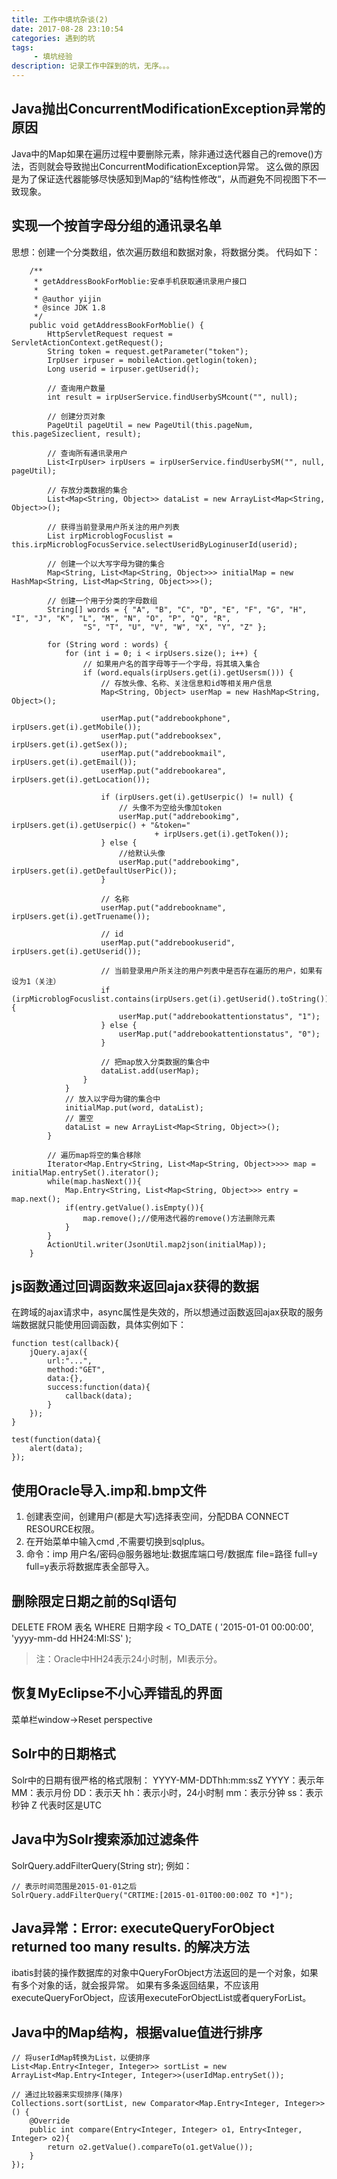 ```yaml
---
title: 工作中填坑杂谈(2)
date: 2017-08-28 23:10:54
categories: 遇到的坑
tags:
     - 填坑经验
description: 记录工作中踩到的坑，无序。。。
---
```

## Java抛出ConcurrentModificationException异常的原因
Java中的Map如果在遍历过程中要删除元素，除非通过迭代器自己的remove()方法，否则就会导致抛出ConcurrentModificationException异常。
这么做的原因是为了保证迭代器能够尽快感知到Map的“结构性修改“，从而避免不同视图下不一致现象。
## 实现一个按首字母分组的通讯录名单
思想：创建一个分类数组，依次遍历数组和数据对象，将数据分类。
代码如下：
```
    /**
     * getAddressBookForMoblie:安卓手机获取通讯录用户接口
     *
     * @author yijin
     * @since JDK 1.8
     */
    public void getAddressBookForMoblie() {
        HttpServletRequest request = ServletActionContext.getRequest();
        String token = request.getParameter("token");
        IrpUser irpuser = mobileAction.getlogin(token);
        Long userid = irpuser.getUserid();

        // 查询用户数量
        int result = irpUserService.findUserbySMcount("", null);

        // 创建分页对象
        PageUtil pageUtil = new PageUtil(this.pageNum, this.pageSizeclient, result);

        // 查询所有通讯录用户
        List<IrpUser> irpUsers = irpUserService.findUserbySM("", null, pageUtil);

        // 存放分类数据的集合
        List<Map<String, Object>> dataList = new ArrayList<Map<String, Object>>();

        // 获得当前登录用户所关注的用户列表
        List irpMicroblogFocuslist = this.irpMicroblogFocusService.selectUseridByLoginuserId(userid);

        // 创建一个以大写字母为键的集合
        Map<String, List<Map<String, Object>>> initialMap = new HashMap<String, List<Map<String, Object>>>();

        // 创建一个用于分类的字母数组
        String[] words = { "A", "B", "C", "D", "E", "F", "G", "H", "I", "J", "K", "L", "M", "N", "O", "P", "Q", "R",
                "S", "T", "U", "V", "W", "X", "Y", "Z" };

        for (String word : words) {
            for (int i = 0; i < irpUsers.size(); i++) {
                // 如果用户名的首字母等于一个字母，将其填入集合
                if (word.equals(irpUsers.get(i).getUsersm())) {
                    // 存放头像、名称、关注信息和id等相关用户信息
                    Map<String, Object> userMap = new HashMap<String, Object>();

                    userMap.put("addrebookphone", irpUsers.get(i).getMobile());
                    userMap.put("addrebooksex", irpUsers.get(i).getSex());
                    userMap.put("addrebookmail", irpUsers.get(i).getEmail());
                    userMap.put("addrebookarea", irpUsers.get(i).getLocation());

                    if (irpUsers.get(i).getUserpic() != null) {
                        // 头像不为空给头像加token
                        userMap.put("addrebookimg", irpUsers.get(i).getUserpic() + "&token="
                                + irpUsers.get(i).getToken());
                    } else {
                        //给默认头像
                        userMap.put("addrebookimg", irpUsers.get(i).getDefaultUserPic());
                    }

                    // 名称
                    userMap.put("addrebookname", irpUsers.get(i).getTruename());

                    // id
                    userMap.put("addrebookuserid", irpUsers.get(i).getUserid());

                    // 当前登录用户所关注的用户列表中是否存在遍历的用户，如果有设为1（关注）
                    if (irpMicroblogFocuslist.contains(irpUsers.get(i).getUserid().toString())) {
                        userMap.put("addrebookattentionstatus", "1");
                    } else {
                        userMap.put("addrebookattentionstatus", "0");
                    }

                    // 把map放入分类数据的集合中
                    dataList.add(userMap);
                }
            }
            // 放入以字母为键的集合中
            initialMap.put(word, dataList);
            // 置空
            dataList = new ArrayList<Map<String, Object>>();
        }

        // 遍历map将空的集合移除
        Iterator<Map.Entry<String, List<Map<String, Object>>>> map = initialMap.entrySet().iterator();
        while(map.hasNext()){
            Map.Entry<String, List<Map<String, Object>>> entry = map.next();
            if(entry.getValue().isEmpty()){
                map.remove();//使用迭代器的remove()方法删除元素
            }
        }
        ActionUtil.writer(JsonUtil.map2json(initialMap));
    }
```

## js函数通过回调函数来返回ajax获得的数据
在跨域的ajax请求中，async属性是失效的，所以想通过函数返回ajax获取的服务端数据就只能使用回调函数，具体实例如下：
```
function test(callback){
    jQuery.ajax({
        url:"...",
        method:"GET",
        data:{},
        success:function(data){
            callback(data);
        }
    });
}

test(function(data){
    alert(data);
});
```


## 使用Oracle导入.imp和.bmp文件
1. 创建表空间，创建用户(都是大写)选择表空间，分配DBA CONNECT RESOURCE权限。
2. 在开始菜单中输入cmd ,不需要切换到sqlplus。
3. 命令：imp 用户名/密码@服务器地址:数据库端口号/数据库 file=路径 full=y
full=y表示将数据库表全部导入。

## 删除限定日期之前的Sql语句
DELETE
FROM
    表名
WHERE
    日期字段 < TO_DATE (
        '2015-01-01 00:00:00',
        'yyyy-mm-dd HH24:MI:SS'
    );

> 注：Oracle中HH24表示24小时制，MI表示分。

## 恢复MyEclipse不小心弄错乱的界面
菜单栏window->Reset perspective

## Solr中的日期格式
Solr中的日期有很严格的格式限制： YYYY-MM-DDThh:mm:ssZ
YYYY：表示年   MM：表示月份   DD：表示天
hh：表示小时，24小时制   mm：表示分钟   ss：表示秒钟
Z 代表时区是UTC

## Java中为Solr搜索添加过滤条件
SolrQuery.addFilterQuery(String str);
例如：
```
// 表示时间范围是2015-01-01之后
SolrQuery.addFilterQuery("CRTIME:[2015-01-01T00:00:00Z TO *]");
```

## Java异常：Error: executeQueryForObject returned too many results. 的解决方法
ibatis封装的操作数据库的对象中QueryForObject方法返回的是一个对象，如果有多个对象的话，就会报异常。
如果有多条返回结果，不应该用executeQueryForObject，应该用executeForObjectList或者queryForList。

## Java中的Map结构，根据value值进行排序
```
// 将userIdMap转换为List，以便排序
List<Map.Entry<Integer, Integer>> sortList = new ArrayList<Map.Entry<Integer, Integer>>(userIdMap.entrySet());

// 通过比较器来实现排序(降序)
Collections.sort(sortList, new Comparator<Map.Entry<Integer, Integer>>() {
    @Override
    public int compare(Entry<Integer, Integer> o1, Entry<Integer, Integer> o2){
        return o2.getValue().compareTo(o1.getValue());
    }
});
```
